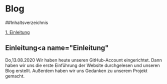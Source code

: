 # Blog

##Inhaltsverzeichnis

[1. Einleitung](#Einleitung)
## Einleitung<a name="Einleitung"

Do,13.08.2020
Wir haben heute unseren GitHub-Account eingerichtet. Dann haben wir uns die erste Einführung der Website durchgelesen und unseren Blog erstellt. Außerdem haben wir uns Gedanken zu unserem Projekt gemacht. 
